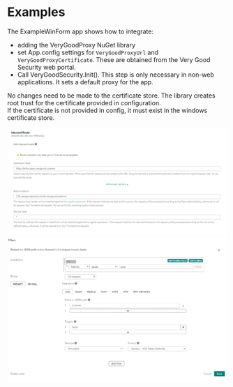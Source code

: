 ﻿# Examples

The ExampleWinForm app shows how to integrate:

- adding the VeryGoodProxy NuGet library 
- set App.config settings for `VeryGoodProxyUrl` and `VeryGoodProxyCertificate`. These are obtained from the Very Good Security web portal.
- Call VeryGoodSecurity.Init().  This step is only necessary in non-web applications.  It sets a default proxy for the app.

No changes need to be made to the certificate store.  The library creates root trust for the certificate provided in configuration.  
If the certificate is not provided in config, it must exist in the windows certificate store.

![Route Config](https://raw.githubusercontent.com/lebowitz/VeryGoodProxy/master/VeryGoodProxy/inboundroute.bmp "Route Config")
![Filter Config](https://raw.githubusercontent.com/lebowitz/VeryGoodProxy/master/VeryGoodProxy/filters.bmp "Filter Config")

